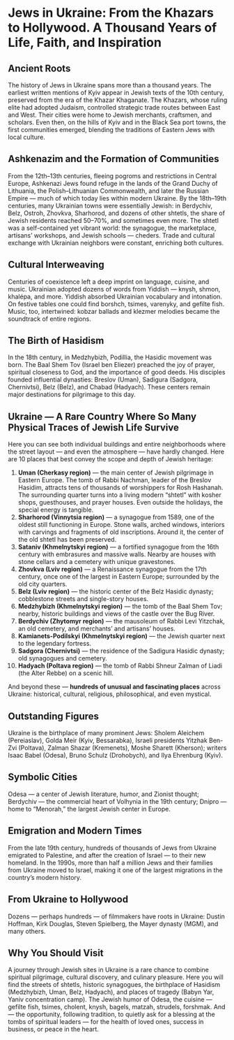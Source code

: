 # Jews in Ukraine: From the Khazars to Hollywood. A Thousand Years of Life, Faith, and Inspiration

## Ancient Roots
The history of Jews in Ukraine spans more than a thousand years. The earliest written mentions of Kyiv appear in Jewish texts of the 10th century, preserved from the era of the Khazar Khaganate. The Khazars, whose ruling elite had adopted Judaism, controlled strategic trade routes between East and West. Their cities were home to Jewish merchants, craftsmen, and scholars. Even then, on the hills of Kyiv and in the Black Sea port towns, the first communities emerged, blending the traditions of Eastern Jews with local culture.

## Ashkenazim and the Formation of Communities
From the 12th–13th centuries, fleeing pogroms and restrictions in Central Europe, Ashkenazi Jews found refuge in the lands of the Grand Duchy of Lithuania, the Polish–Lithuanian Commonwealth, and later the Russian Empire — much of which today lies within modern Ukraine.
By the 18th–19th centuries, many Ukrainian towns were essentially Jewish: in Berdychiv, Belz, Ostroh, Zhovkva, Sharhorod, and dozens of other shtetls, the share of Jewish residents reached 50–70%, and sometimes even more. The shtetl was a self-contained yet vibrant world: the synagogue, the marketplace, artisans’ workshops, and Jewish schools — cheders. Trade and cultural exchange with Ukrainian neighbors were constant, enriching both cultures.

## Cultural Interweaving
Centuries of coexistence left a deep imprint on language, cuisine, and music. Ukrainian adopted dozens of words from Yiddish — knysh, shmon, khalépa, and more. Yiddish absorbed Ukrainian vocabulary and intonation. On festive tables one could find borshch, tsimes, varenyky, and gefilte fish. Music, too, intertwined: kobzar ballads and klezmer melodies became the soundtrack of entire regions.

## The Birth of Hasidism
In the 18th century, in Medzhybizh, Podillia, the Hasidic movement was born. The Baal Shem Tov (Israel ben Eliezer) preached the joy of prayer, spiritual closeness to God, and the importance of good deeds. His disciples founded influential dynasties: Breslov (Uman), Sadigura (Sadgora, Chernivtsi), Belz (Belz), and Chabad (Hadyach). These centers remain major destinations for pilgrimage to this day.

## Ukraine — A Rare Country Where So Many Physical Traces of Jewish Life Survive
Here you can see both individual buildings and entire neighborhoods where the street layout — and even the atmosphere — have hardly changed. Here are 10 places that best convey the scope and depth of Jewish heritage:

1. **Uman (Cherkasy region)** — the main center of Jewish pilgrimage in Eastern Europe. The tomb of Rabbi Nachman, leader of the Breslov Hasidim, attracts tens of thousands of worshippers for Rosh Hashanah. The surrounding quarter turns into a living modern “shtetl” with kosher shops, guesthouses, and prayer houses. Even outside the holidays, the special energy is tangible.
2. **Sharhorod (Vinnytsia region)** — a synagogue from 1589, one of the oldest still functioning in Europe. Stone walls, arched windows, interiors with carvings and fragments of old inscriptions. Around it, the center of the old shtetl has been preserved.
3. **Sataniv (Khmelnytskyi region)** — a fortified synagogue from the 16th century with embrasures and massive walls. Nearby are houses with stone cellars and a cemetery with unique gravestones.
4. **Zhovkva (Lviv region)** — a Renaissance synagogue from the 17th century, once one of the largest in Eastern Europe; surrounded by the old city quarters.
5. **Belz (Lviv region)** — the historic center of the Belz Hasidic dynasty; cobblestone streets and single-story houses.
6. **Medzhybizh (Khmelnytskyi region)** — the tomb of the Baal Shem Tov; nearby, historic buildings and views of the castle over the Bug River.
7. **Berdychiv (Zhytomyr region)** — the mausoleum of Rabbi Levi Yitzchak, an old cemetery, and merchants’ and artisans’ houses.
8. **Kamianets-Podilskyi (Khmelnytskyi region)** — the Jewish quarter next to the legendary fortress.
9. **Sadgora (Chernivtsi)** — the residence of the Sadigura Hasidic dynasty; old synagogues and cemetery.
10. **Hadyach (Poltava region)** — the tomb of Rabbi Shneur Zalman of Liadi (the Alter Rebbe) on a scenic hill.

And beyond these — **hundreds of unusual and fascinating places** across Ukraine: historical, cultural, religious, philosophical, and even mystical.

## Outstanding Figures
Ukraine is the birthplace of many prominent Jews: Sholem Aleichem (Pereiaslav), Golda Meir (Kyiv, Bessarabka), Israeli presidents Yitzhak Ben-Zvi (Poltava), Zalman Shazar (Kremenets), Moshe Sharett (Kherson); writers Isaac Babel (Odesa), Bruno Schulz (Drohobych), and Ilya Ehrenburg (Kyiv).

## Symbolic Cities
Odesa — a center of Jewish literature, humor, and Zionist thought; Berdychiv — the commercial heart of Volhynia in the 19th century; Dnipro — home to “Menorah,” the largest Jewish center in Europe.

## Emigration and Modern Times
From the late 19th century, hundreds of thousands of Jews from Ukraine emigrated to Palestine, and after the creation of Israel — to their new homeland. In the 1990s, more than half a million Jews and their families from Ukraine moved to Israel, making it one of the largest migrations in the country’s modern history.

## From Ukraine to Hollywood
Dozens — perhaps hundreds — of filmmakers have roots in Ukraine: Dustin Hoffman, Kirk Douglas, Steven Spielberg, the Mayer dynasty (MGM), and many others.

## Why You Should Visit
A journey through Jewish sites in Ukraine is a rare chance to combine spiritual pilgrimage, cultural discovery, and culinary pleasure.
Here you will find the streets of shtetls, historic synagogues, the birthplace of Hasidism (Medzhybizh, Uman, Belz, Hadyach), and places of tragedy (Babyn Yar, Yaniv concentration camp).
The Jewish humor of Odesa, the cuisine — gefilte fish, tsimes, cholent, knysh, bagels, matzah, strudels, forshmak.
And — the opportunity, following tradition, to quietly ask for a blessing at the tombs of spiritual leaders — for the health of loved ones, success in business, or peace in the heart.
